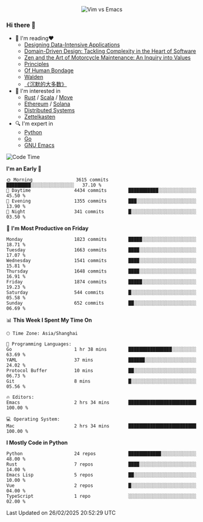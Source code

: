 <p align="center">
    <img src="https://gist.githubusercontent.com/coldnight/e696baffb094e71c96cb302118878eae/raw/40ea5053a6f66cc65f90f437e4173497da225958/banner.gif" alt="Vim vs Emacs" />
</p>

### Hi there 👋

- 📖 I'm reading❤️
    + [Designing Data-Intensive Applications](https://www.oreilly.com/library/view/designing-data-intensive-applications/9781491903063/)
    + [Domain-Driven Design: Tackling Complexity in the Heart of Software](https://www.dddcommunity.org/book/evans_2003/)
    + [Zen and the Art of Motorcycle Maintenance: An Inquiry into Values](https://en.wikipedia.org/wiki/Zen_and_the_Art_of_Motorcycle_Maintenance)
    + [Principles](https://www.principles.com/)
    + [Of Human Bondage](https://en.wikipedia.org/wiki/Of_Human_Bondage)
    + [Walden](https://en.wikipedia.org/wiki/Walden)
    + [《沉默的大多数》](https://en.wikipedia.org/wiki/Silent_majority)
- 🌱 I'm interested in
    + [Rust](https://www.rust-lang.org/) / [Scala](https://www.scala-lang.org/) / [Move](https://github.com/move-language/move/)
    + [Ethereum](https://ethereum.org/en/) / [Solana](https://solana.com/)
	+ [Distributed Systems](https://www.linuxzen.com/notes/topics/20200320174417_%E5%88%86%E5%B8%83%E5%BC%8F/)
	+ [Zettelkasten](https://www.linuxzen.com/notes/notes/20220120080920-slip_box/)
- 🔍 I'm expert in
    + [Python](https://www.python.org/)
    + [Go](https://go.dev/)
    + [GNU Emacs](https://www.gnu.org/software/emacs/)

<!--START_SECTION:waka-->
![Code Time](http://img.shields.io/badge/Code%20Time-3%2C218%20hrs%2037%20mins-blue)

**I'm an Early 🐤** 

```text
🌞 Morning                3615 commits        █████████░░░░░░░░░░░░░░░░   37.10 % 
🌆 Daytime                4434 commits        ███████████░░░░░░░░░░░░░░   45.50 % 
🌃 Evening                1355 commits        ███░░░░░░░░░░░░░░░░░░░░░░   13.90 % 
🌙 Night                  341 commits         █░░░░░░░░░░░░░░░░░░░░░░░░   03.50 % 
```
📅 **I'm Most Productive on Friday** 

```text
Monday                   1823 commits        █████░░░░░░░░░░░░░░░░░░░░   18.71 % 
Tuesday                  1663 commits        ████░░░░░░░░░░░░░░░░░░░░░   17.07 % 
Wednesday                1541 commits        ████░░░░░░░░░░░░░░░░░░░░░   15.81 % 
Thursday                 1648 commits        ████░░░░░░░░░░░░░░░░░░░░░   16.91 % 
Friday                   1874 commits        █████░░░░░░░░░░░░░░░░░░░░   19.23 % 
Saturday                 544 commits         █░░░░░░░░░░░░░░░░░░░░░░░░   05.58 % 
Sunday                   652 commits         ██░░░░░░░░░░░░░░░░░░░░░░░   06.69 % 
```


📊 **This Week I Spent My Time On** 

```text
🕑︎ Time Zone: Asia/Shanghai

💬 Programming Languages: 
Go                       1 hr 38 mins        ████████████████░░░░░░░░░   63.69 % 
YAML                     37 mins             ██████░░░░░░░░░░░░░░░░░░░   24.02 % 
Protocol Buffer          10 mins             ██░░░░░░░░░░░░░░░░░░░░░░░   06.73 % 
Git                      8 mins              █░░░░░░░░░░░░░░░░░░░░░░░░   05.56 % 

🔥 Editors: 
Emacs                    2 hrs 34 mins       █████████████████████████   100.00 % 

💻 Operating System: 
Mac                      2 hrs 34 mins       █████████████████████████   100.00 % 
```

**I Mostly Code in Python** 

```text
Python                   24 repos            ████████████░░░░░░░░░░░░░   48.00 % 
Rust                     7 repos             ████░░░░░░░░░░░░░░░░░░░░░   14.00 % 
Emacs Lisp               5 repos             ██░░░░░░░░░░░░░░░░░░░░░░░   10.00 % 
Vue                      2 repos             █░░░░░░░░░░░░░░░░░░░░░░░░   04.00 % 
TypeScript               1 repo              ░░░░░░░░░░░░░░░░░░░░░░░░░   02.00 % 
```




 Last Updated on 26/02/2025 20:52:29 UTC
<!--END_SECTION:waka-->
